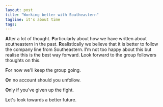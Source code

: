 ```yaml
---
layout: post
title: "Working better with Southeastern"
tagline: it's about time 
tags:
---
```


**A**fter a lot of thought. **P**articularly about how we have written about southeastern in the past. **R**ealistically we believe that it is better to follow the company line from Southeastern. **I**'m not too happy about this but realise this is the best way forward. **L**ook forward to the group followers thoughts on this.

**F**or now we'll keep the group going.

**O**n no account should you unfollow.

**O**nly if you've given up the fight.

**L**et's look towards a better future.
